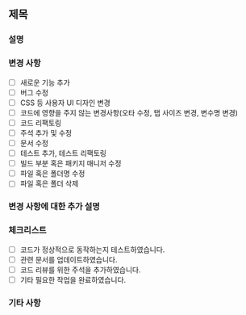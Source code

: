 ## 제목
<!-- <develop/fix/feature/release>/브랜치 명 -->

### 설명
<!--- 간략한 PR의 목적과 변경 사항 설명 -->

### 변경 사항
- [ ] 새로운 기능 추가
- [ ] 버그 수정
- [ ] CSS 등 사용자 UI 디자인 변경
- [ ] 코드에 영향을 주지 않는 변경사항(오타 수정, 탭 사이즈 변경, 변수명 변경)
- [ ] 코드 리팩토링
- [ ] 주석 추가 및 수정
- [ ] 문서 수정
- [ ] 테스트 추가, 테스트 리팩토링
- [ ] 빌드 부분 혹은 패키지 매니저 수정
- [ ] 파일 혹은 폴더명 수정
- [ ] 파일 혹은 폴더 삭제

### 변경 사항에 대한 추가 설명
<!--- 간략히 변경 사항 설명 -->

### 체크리스트
- [ ] 코드가 정상적으로 동작하는지 테스트하였습니다.
- [ ] 관련 문서를 업데이트하였습니다.
- [ ] 코드 리뷰를 위한 주석을 추가하였습니다.
- [ ] 기타 필요한 작업을 완료하였습니다.

### 기타 사항
<!--- 리뷰어가 알아야 할 추가적인 정보나, 참고할 만한 자료 -->
